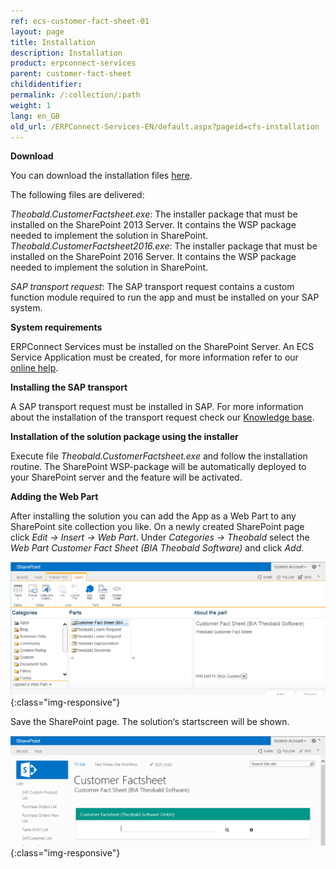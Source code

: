 ```yaml
---
ref: ecs-customer-fact-sheet-01
layout: page
title: Installation
description: Installation
product: erpconnect-services
parent: customer-fact-sheet
childidentifier: 
permalink: /:collection/:path
weight: 1
lang: en_GB
old_url: /ERPConnect-Services-EN/default.aspx?pageid=cfs-installation
---
```


**Download**

You can download the installation files [here](https://cdn-files.theobald-software.com/help/ECS/Theobald.CustomerFactsheet.zip). 

The following files are delivered: 

*Theobald.CustomerFactsheet.exe*: The installer package that must be installed on the SharePoint 2013 Server. It contains the WSP package needed to implement the solution in SharePoint.<br>
*Theobald.CustomerFactsheet2016.exe*: The installer package that must be installed on the SharePoint 2016 Server. It contains the WSP package needed to implement the solution in SharePoint.
  
*SAP transport request*: The SAP transport request contains a custom function module required to run the app and must be installed on your SAP system. 

             

**System requirements** 

ERPConnect Services must be installed on the SharePoint Server.
An ECS Service Application must be created, for more information refer to our [online help](../../ecs/configuration/creating-an-ecs-service-app).

**Installing the SAP transport** 

A SAP transport request must be installed in SAP. For more information about the installation of the transport request check our [Knowledge base](https://kb.theobald-software.com/sap/how-to-import-an-sap-transport-request-with-the-transport-management-system-stms).

**Installation of the solution package using the installer**

Execute file *Theobald.CustomerFactsheet.exe* and follow the installation routine. 
The SharePoint WSP-package will be automatically deployed to your SharePoint server and the feature will be activated. 

**Adding the Web Part**

After installing the solution you can add the App as a Web Part to any SharePoint site collection you like.
On a newly created SharePoint page click *Edit -> Insert -> Web Part*. Under *Categories -> Theobald* select the *Web Part Customer Fact Sheet (BIA Theobald Software)* and click *Add*.

![ECS-BIA-CustomerFactsheet9](/img/content/ECS-BIA-CustomerFactsheet9.png){:class="img-responsive"}

Save the SharePoint page. The solution‘s startscreen will be shown. 

![ECS-BIA-CustomerFactsheet10](/img/content/ECS-BIA-CustomerFactsheet10.png){:class="img-responsive"}

